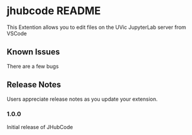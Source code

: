 # jhubcode README

This Extention allows you to edit files on the UVic JupyterLab server from VSCode

## Known Issues

There are a few bugs

## Release Notes

Users appreciate release notes as you update your extension.

### 1.0.0

Initial release of JHubCode